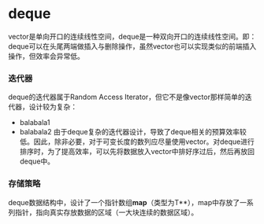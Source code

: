 # deque
vector是单向开口的连续线性空间，deque是一种双向开口的连续线性空间。即：deque可以在头尾两端做插入与删除操作，虽然vector也可以实现类似的前端插入操作，但效率会异常低。

### 迭代器
deque的迭代器属于Random Access Iterator，但它不是像vector那样简单的迭代器，设计较为复杂：
* balabala1
* balabala2
由于deque复杂的迭代器设计，导致了deque相关的预算效率较低。因此，除非必要，对于可变长度的数列应尽量使用vector。对deque进行排序时，为了提高效率，可以先将数据放入vector中排好序过后，然后再放回deque中。

### 存储策略
deque数据结构中，设计了一个指针数组**map**（类型为T\*\*），map中存放了一系列指针，指向真实存放数据的区域（一大块连续的数据区域）。
